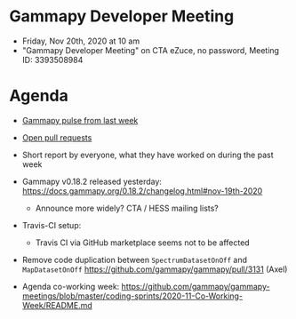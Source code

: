 

# Gammapy Developer Meeting

* Friday, Nov 20th, 2020 at 10 am
* "Gammapy Developer Meeting" on CTA eZuce, no password, Meeting ID: 3393508984

# Agenda

* [Gammapy pulse from last week](https://github.com/gammapy/gammapy/pulse)
* [Open pull requests](https://github.com/gammapy/gammapy/pulls)
* Short report by everyone, what they have worked on during the past week 

* Gammapy v0.18.2 released yesterday: https://docs.gammapy.org/0.18.2/changelog.html#nov-19th-2020
  - Announce more widely? CTA / HESS mailing lists?
* Travis-CI setup:
  - Travis CI via GitHub marketplace seems not to be affected 
* Remove code duplication between `SpectrumDatasetOnOff` and `MapDatasetOnOff` https://github.com/gammapy/gammapy/pull/3131 (Axel)
* Agenda co-working week: https://github.com/gammapy/gammapy-meetings/blob/master/coding-sprints/2020-11-Co-Working-Week/README.md
